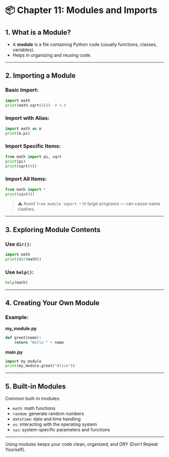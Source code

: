 # 📦 Chapter 11: Modules and Imports

## 1. What is a Module?
- A **module** is a file containing Python code (usually functions, classes, variables).
- Helps in organizing and reusing code.

---

## 2. Importing a Module

### Basic Import:
```python
import math
print(math.sqrt(16))  # 4.0
```

### Import with Alias:
```python
import math as m
print(m.pi)
```

### Import Specific Items:
```python
from math import pi, sqrt
print(pi)
print(sqrt(9))
```

### Import All Items:
```python
from math import *
print(sin(0))
```

> ⚠️ Avoid `from module import *` in large programs — can cause name clashes.

---

## 3. Exploring Module Contents

### Use `dir()`:
```python
import math
print(dir(math))
```

### Use `help()`:
```python
help(math)
```

---

## 4. Creating Your Own Module

### Example:
**my_module.py**
```python
def greet(name):
    return "Hello " + name
```

**main.py**
```python
import my_module
print(my_module.greet("Alice"))
```

---

## 5. Built-in Modules

Common built-in modules:
- `math`: math functions
- `random`: generate random numbers
- `datetime`: date and time handling
- `os`: interacting with the operating system
- `sys`: system-specific parameters and functions

---

Using modules keeps your code clean, organized, and DRY (Don’t Repeat Yourself).
